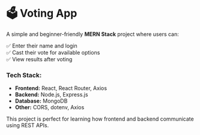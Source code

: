 # 🗳️ Voting App

A simple and beginner-friendly **MERN Stack** project where users can:

✅ Enter their name and login  
✅ Cast their vote for available options  
✅ View results after voting  

### Tech Stack:
- **Frontend:** React, React Router, Axios  
- **Backend:** Node.js, Express.js  
- **Database:** MongoDB  
- **Other:** CORS, dotenv, Axios  

This project is perfect for learning how frontend and backend communicate using REST APIs.

